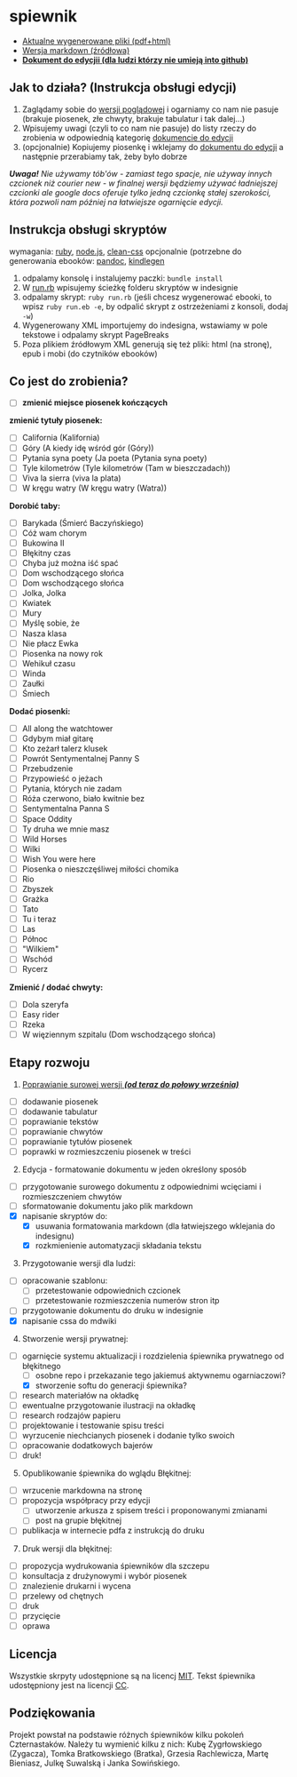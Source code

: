 # spiewnik

- [Aktualne wygenerowane pliki (pdf+html)](https://github.com/iansowinski/spiewnik/releases)
- [Wersja markdown (źródłowa)](https://github.com/iansowinski/spiewnik/blob/master/spiewnik.md)
- **[Dokument do edycjii (dla ludzi którzy nie umieją into github)](https://docs.google.com/document/d/1uRUAUEv_SaCI_815sAskEVCUBoUeLJSJrEcUolSJ8Oc/edit?usp=sharing)**

## Jak to działa? (Instrukcja obsługi edycji)

1. Zaglądamy sobie do [wersji poglądowej](https://github.com/iansowinski/spiewnik/releases) i ogarniamy co nam nie pasuje (brakuje piosenek, złe chwyty, brakuje tabulatur i tak dalej...)
2. Wpisujemy uwagi (czyli to co nam nie pasuje) do listy rzeczy do zrobienia w odpowiednią kategorię [dokumencie do edycji](https://docs.google.com/document/d/1uRUAUEv_SaCI_815sAskEVCUBoUeLJSJrEcUolSJ8Oc/edit?usp=sharing)
3. (opcjonalnie) Kopiujemy piosenkę i wklejamy do [dokumentu do edycji](https://docs.google.com/document/d/1uRUAUEv_SaCI_815sAskEVCUBoUeLJSJrEcUolSJ8Oc/edit?usp=sharing) a następnie przerabiamy tak, żeby było dobrze

**_Uwaga!_** _Nie używamy tób'ów - zamiast tego spacje, nie używay innych czcionek niż courier new - w finalnej wersji będziemy używać ładniejszej czcionki ale google docs oferuje tylko jedną czcionkę stałej szerokości, która pozwoli nam później na łatwiejsze ogarnięcie edycji._

## Instrukcja obsługi skryptów

wymagania: [ruby](https://www.ruby-lang.org/en/), [node.js](https://nodejs.org/en/), [clean-css](https://github.com/jakubpawlowicz/clean-css)
opcjonalnie (potrzebne do generowania ebooków: [pandoc](http://pandoc.org/), [kindlegen](https://www.amazon.com/gp/feature.html?docId=1000765211)

1. odpalamy konsolę i instalujemy paczki: `bundle install`
2. W [run.rb](https://github.com/iansowinski/spiewnik/blob/master/run.rb) wpisujemy ścieżkę folderu skryptów w indesignie
3. odpalamy skrypt: `ruby run.rb` (jeśli chcesz wygenerować ebooki, to wpisz `ruby run.eb -e`, by odpalić skrypt z ostrzeżeniami z konsoli, dodaj `-w`)
4. Wygenerowany XML importujemy do indesigna, wstawiamy w pole tekstowe i odpalamy skrypt PageBreaks
5. Poza plikiem źródłowym XML generują się też pliki: html (na stronę), epub i mobi (do czytników ebooków)

## Co jest do zrobienia?

- [ ] **zmienić miejsce piosenek kończących**

**zmienić tytuły piosenek:**

- [ ] California (Kalifornia)
- [ ] Góry (A kiedy idę wśród gór (Góry))
- [ ] Pytania syna poety (Ja poeta (Pytania syna poety)
- [ ] Tyle kilometrów (Tyle kilometrów (Tam w bieszczadach))
- [ ] Viva la sierra (viva la plata)
- [ ] W kręgu watry (W kręgu watry (Watra))

**Dorobić taby:**

- [ ] Barykada (Śmierć Baczyńskiego)
- [ ] Cóż wam chorym
- [ ] Bukowina II
- [ ] Błękitny czas
- [ ] Chyba już można iść spać
- [ ] Dom wschodzącego słońca
- [ ] Dom wschodzącego słońca
- [ ] Jolka, Jolka
- [ ] Kwiatek
- [ ] Mury
- [ ] Myślę sobie, że
- [ ] Nasza klasa
- [ ] Nie płacz Ewka
- [ ] Piosenka na nowy rok
- [ ] Wehikuł czasu
- [ ] Winda
- [ ] Zaułki
- [ ] Śmiech

**Dodać piosenki:**

- [ ] All along the watchtower
- [ ] Gdybym miał gitarę
- [ ] Kto zeżarł talerz klusek
- [ ] Powrót Sentymentalnej Panny S
- [ ] Przebudzenie
- [ ] Przypowieść o jeżach
- [ ] Pytania, których nie zadam
- [ ] Róża czerwono, biało kwitnie bez
- [ ] Sentymentalna Panna S
- [ ] Space Oddity
- [ ] Ty druha we mnie masz
- [ ] Wild Horses
- [ ] Wilki
- [ ] Wish You were here
- [ ] Piosenka o nieszczęśliwej miłości chomika
- [ ] Rio
- [ ] Zbyszek
- [ ] Grażka
- [ ] Tato
- [ ] Tu i teraz
- [ ] Las
- [ ] Północ
- [ ] "Wilkiem"
- [ ] Wschód
- [ ] Rycerz

**Zmienić / dodać chwyty:**

- [ ] Dola szeryfa
- [ ] Easy rider
- [ ] Rzeka
- [ ] W więziennym szpitalu (Dom wschodzącego słońca)

## Etapy rozwoju

1. [Poprawianie surowej wersji **_(od teraz do połowy września)_**](https://github.com/iansowinski/spiewnik#jak-to-działa)

  - [ ] dodawanie piosenek
  - [ ] dodawanie tabulatur
  - [ ] poprawianie tekstów
  - [ ] poprawianie chwytów
  - [ ] poprawianie tytułów piosenek
  - [ ] poprawki w rozmieszczeniu piosenek w treści

2. Edycja - formatowanie dokumentu w jeden określony sposób

  - [ ] przygotowanie surowego dokumentu z odpowiednimi wcięciami i rozmieszczeniem chwytów
  - [ ] sformatowanie dokumentu jako plik markdown
  - [x] napisanie skryptów do:
    - [x] usuwania formatowania markdown (dla łatwiejszego wklejania do indesignu)
    - [x] rozkmienienie automatyzacji składania tekstu

3. Przygotowanie wersji dla ludzi:

  - [ ] opracowanie szablonu:
    - [ ] przetestowanie odpowiednich czcionek
    - [ ] przetestowanie rozmieszczenia numerów stron itp
  - [ ] przygotowanie dokumentu do druku w indesignie
  - [x] napisanie cssa do mdwiki

4. Stworzenie wersji prywatnej:

  - [ ] ogarnięcie systemu aktualizacji i rozdzielenia śpiewnika prywatnego od błękitnego
    - [ ] osobne repo i przekazanie tego jakiemuś aktywnemu ogarniaczowi?
    - [x] stworzenie softu do generacji śpiewnika?
  - [ ] research materiałów na okładkę
  - [ ] ewentualne przygotowanie ilustracji na okładkę
  - [ ] research rodzajów papieru
  - [ ] projektowanie i testowanie spisu treści
  - [ ] wyrzucenie niechcianych piosenek i dodanie tylko swoich
  - [ ] opracowanie dodatkowych bajerów
  - [ ] druk!

5. Opublikowanie śpiewnika do wglądu Błękitnej:

  - [ ] wrzucenie markdowna na stronę
  - [ ] propozycja współpracy przy edycji
    - [ ] utworzenie arkusza z spisem treści i proponowanymi zmianami
    - [ ] post na grupie błękitnej
  - [ ] publikacja w internecie pdfa z instrukcją do druku

7. Druk wersji dla błękitnej:

  - [ ] propozycja wydrukowania śpiewników dla szczepu
  - [ ] konsultacja z drużynowymi i wybór piosenek
  - [ ] znalezienie drukarni i wycena
  - [ ] przelewy od chętnych
  - [ ] druk
  - [ ] przycięcie
  - [ ] oprawa

## Licencja

Wszystkie skrpyty udostępnione są na licencj [MIT](https://github.com/iansowinski/spiewnik/blob/master/license/MIT.txt). Tekst śpiewnika udostępniony jest na licencji [CC](https://github.com/iansowinski/spiewnik/blob/master/license/CC.txt).

## Podziękowania

Projekt powstał na podstawie różnych śpiewników kilku pokoleń Czternastaków. Należy tu wymienić kilku z nich: Kubę Zygrłowskiego (Zygacza), Tomka Bratkowskiego (Bratka), Grzesia Rachlewicza, Martę Bieniasz, Julkę Suwalską i Janka Sowińskiego.
